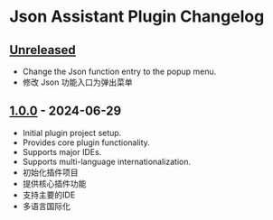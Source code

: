 # Json Assistant Plugin Changelog

## [Unreleased]
- Change the Json function entry to the popup menu.
- 修改 Json 功能入口为弹出菜单


## [1.0.0] - 2024-06-29

- Initial plugin project setup.
- Provides core plugin functionality.
- Supports major IDEs.
- Supports multi-language internationalization.
- 初始化插件项目
- 提供核心插件功能
- 支持主要的IDE
- 多语言国际化

[Unreleased]: https://github.com/MemoryZy/Json-Assistant/compare/v1.0.0...HEAD
[1.0.0]: https://github.com/MemoryZy/Json-Assistant/commits/v1.0.0